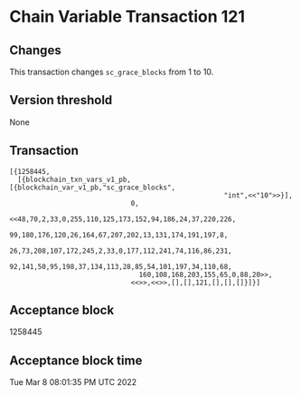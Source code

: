 # Chain Variable Transaction 121

## Changes

This transaction changes `sc_grace_blocks` from 1 to 10.

## Version threshold

None

## Transaction

```
[{1258445,
  [{blockchain_txn_vars_v1_pb,[{blockchain_var_v1_pb,"sc_grace_blocks",
                                                     "int",<<"10">>}],
                              0,
                              <<48,70,2,33,0,255,110,125,173,152,94,186,24,37,220,226,
                                99,180,176,120,26,164,67,207,202,13,131,174,191,197,8,
                                26,73,208,107,172,245,2,33,0,177,112,241,74,116,86,231,
                                92,141,50,95,198,37,134,113,28,85,54,101,197,34,110,68,
                                160,108,168,203,155,65,0,88,20>>,
                              <<>>,<<>>,[],[],121,[],[],[]}]}]
```

## Acceptance block

1258445

## Acceptance block time

Tue Mar  8 08:01:35 PM UTC 2022
